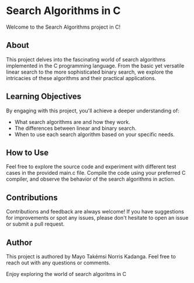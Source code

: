 # Search Algorithms in C

Welcome to the Search Algorithms project in C!

## About

This project delves into the fascinating world of search algorithms implemented in the C programming language. From the basic yet versatile linear search to the more sophisticated binary search, we explore the intricacies of these algorithms and their practical applications.

## Learning Objectives

By engaging with this project, you'll achieve a deeper understanding of:

- What search algorithms are and how they work.
- The differences between linear and binary search.
- When to use each search algorithm based on your specific needs.

## How to Use

Feel free to explore the source code and experiment with different test cases in the provided main.c file. Compile the code using your preferred C compiler, and observe the behavior of the search algorithms in action.

## Contributions

Contributions and feedback are always welcome! If you have suggestions for improvements or spot any issues, please don't hesitate to open an issue or submit a pull request.

## Author

This project is authored by Mayo Takémsi Norris Kadanga. Feel free to reach out with any questions or comments.

Enjoy exploring the world of search algoritms in C
